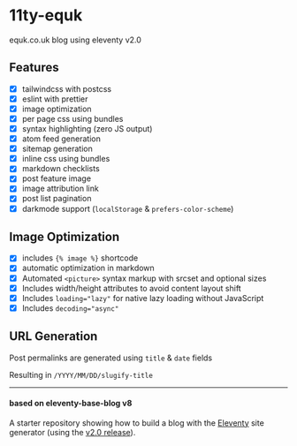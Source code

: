 # 11ty-equk

equk.co.uk blog using eleventy v2.0

## Features

- [x] tailwindcss with postcss
- [x] eslint with prettier
- [x] image optimization
- [x] per page css using bundles
- [x] syntax highlighting (zero JS output)
- [x] atom feed generation
- [x] sitemap generation
- [x] inline css using bundles
- [x] markdown checklists
- [x] post feature image
- [x] image attribution link
- [x] post list pagination
- [x] darkmode support (`localStorage` & `prefers-color-scheme`)

## Image Optimization

- [x] includes `{% image %}` shortcode
- [x] automatic optimization in markdown
- [x] Automated `<picture>` syntax markup with srcset and optional sizes
- [x] Includes width/height attributes to avoid content layout shift
- [x] Includes `loading="lazy"` for native lazy loading without JavaScript
- [x] Includes `decoding="async"`

## URL Generation

Post permalinks are generated using `title` & `date` fields

Resulting in `/YYYY/MM/DD/slugify-title`

---

#### based on eleventy-base-blog v8

A starter repository showing how to build a blog with the [Eleventy](https://www.11ty.dev/) site generator (using the [v2.0 release](https://www.11ty.dev/blog/eleventy-v2/)).

